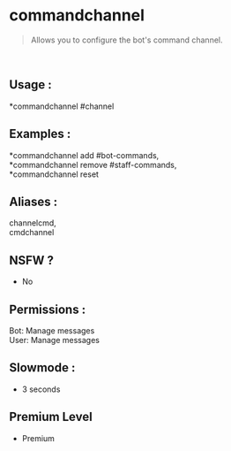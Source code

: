 # commandchannel

> Allows you to configure the bot's command channel.

<br>

## Usage :

*commandchannel #channel

## Examples :

*commandchannel add #bot-commands,
<br>*commandchannel remove #staff-commands,
<br>*commandchannel reset

## Aliases :

channelcmd,
<br>cmdchannel

## NSFW ?

- No

## Permissions :

Bot: Manage messages
<br>
User: Manage messages

## Slowmode :

- 3 seconds

## Premium Level

- Premium